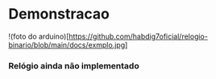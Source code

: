 # Demonstracao


!(foto do arduino)[https://github.com/habdig7oficial/relogio-binario/blob/main/docs/exmplo.jpg]

### Relógio ainda não implementado